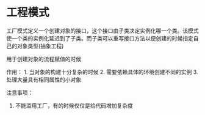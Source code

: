 # 工程模式

  工厂模式定义一个创建对象的接口，这个接口由子类决定实例化哪一个类。该模式使一个类的实例化延迟到了子类。而子类可以重写接口方法以便创建的时候指定自己的对象类型(抽象工程)

  用于创建对象的流程赋值的时候

  作用：
    1. 当对象的构建十分复杂的时候
    2. 需要依赖具体的环境创建不同的实例
    3. 处理大量具有相同属性的小对象

  注意事项：
   1. 不能滥用工厂，有的时候仅仅是给代码增加复杂度